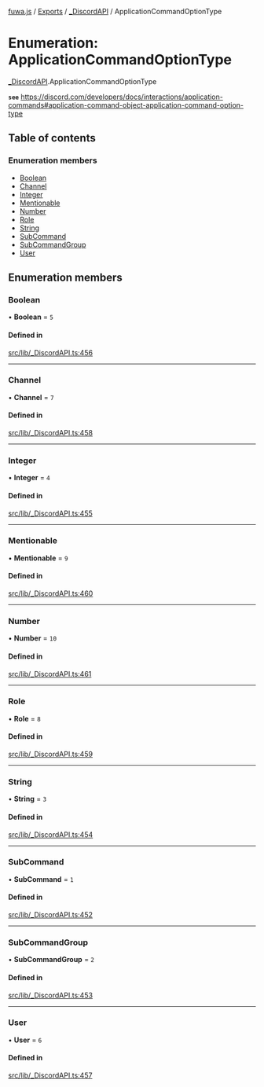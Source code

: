 [fuwa.js](../README.md) / [Exports](../modules.md) / [_DiscordAPI](../modules/_DiscordAPI.md) / ApplicationCommandOptionType

# Enumeration: ApplicationCommandOptionType

[_DiscordAPI](../modules/_DiscordAPI.md).ApplicationCommandOptionType

**`see`** https://discord.com/developers/docs/interactions/application-commands#application-command-object-application-command-option-type

## Table of contents

### Enumeration members

- [Boolean](_DiscordAPI.ApplicationCommandOptionType.md#boolean)
- [Channel](_DiscordAPI.ApplicationCommandOptionType.md#channel)
- [Integer](_DiscordAPI.ApplicationCommandOptionType.md#integer)
- [Mentionable](_DiscordAPI.ApplicationCommandOptionType.md#mentionable)
- [Number](_DiscordAPI.ApplicationCommandOptionType.md#number)
- [Role](_DiscordAPI.ApplicationCommandOptionType.md#role)
- [String](_DiscordAPI.ApplicationCommandOptionType.md#string)
- [SubCommand](_DiscordAPI.ApplicationCommandOptionType.md#subcommand)
- [SubCommandGroup](_DiscordAPI.ApplicationCommandOptionType.md#subcommandgroup)
- [User](_DiscordAPI.ApplicationCommandOptionType.md#user)

## Enumeration members

### Boolean

• **Boolean** = `5`

#### Defined in

[src/lib/_DiscordAPI.ts:456](https://github.com/Fuwajs/Fuwa.js/blob/6865cb6/src/lib/_DiscordAPI.ts#L456)

___

### Channel

• **Channel** = `7`

#### Defined in

[src/lib/_DiscordAPI.ts:458](https://github.com/Fuwajs/Fuwa.js/blob/6865cb6/src/lib/_DiscordAPI.ts#L458)

___

### Integer

• **Integer** = `4`

#### Defined in

[src/lib/_DiscordAPI.ts:455](https://github.com/Fuwajs/Fuwa.js/blob/6865cb6/src/lib/_DiscordAPI.ts#L455)

___

### Mentionable

• **Mentionable** = `9`

#### Defined in

[src/lib/_DiscordAPI.ts:460](https://github.com/Fuwajs/Fuwa.js/blob/6865cb6/src/lib/_DiscordAPI.ts#L460)

___

### Number

• **Number** = `10`

#### Defined in

[src/lib/_DiscordAPI.ts:461](https://github.com/Fuwajs/Fuwa.js/blob/6865cb6/src/lib/_DiscordAPI.ts#L461)

___

### Role

• **Role** = `8`

#### Defined in

[src/lib/_DiscordAPI.ts:459](https://github.com/Fuwajs/Fuwa.js/blob/6865cb6/src/lib/_DiscordAPI.ts#L459)

___

### String

• **String** = `3`

#### Defined in

[src/lib/_DiscordAPI.ts:454](https://github.com/Fuwajs/Fuwa.js/blob/6865cb6/src/lib/_DiscordAPI.ts#L454)

___

### SubCommand

• **SubCommand** = `1`

#### Defined in

[src/lib/_DiscordAPI.ts:452](https://github.com/Fuwajs/Fuwa.js/blob/6865cb6/src/lib/_DiscordAPI.ts#L452)

___

### SubCommandGroup

• **SubCommandGroup** = `2`

#### Defined in

[src/lib/_DiscordAPI.ts:453](https://github.com/Fuwajs/Fuwa.js/blob/6865cb6/src/lib/_DiscordAPI.ts#L453)

___

### User

• **User** = `6`

#### Defined in

[src/lib/_DiscordAPI.ts:457](https://github.com/Fuwajs/Fuwa.js/blob/6865cb6/src/lib/_DiscordAPI.ts#L457)
